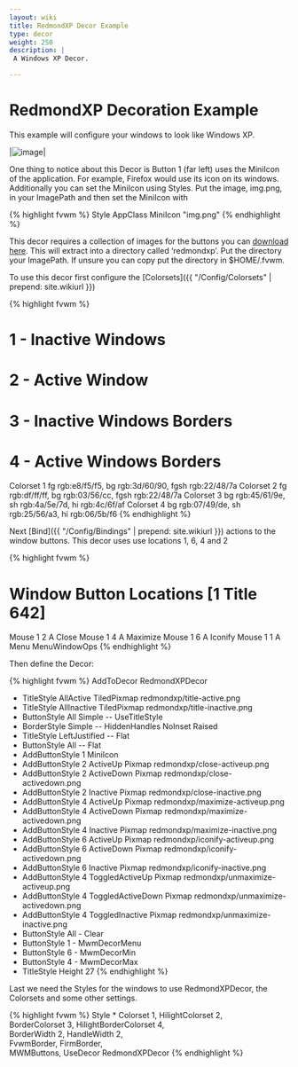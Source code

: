 ```yaml
---
layout: wiki
title: RedmondXP Decor Example
type: decor
weight: 250
description: |
 A Windows XP Decor.

---
```

# RedmondXP Decoration Example

This example will configure your windows to look like Windows XP.

|![image](scrot.png)|

One thing to notice about this Decor is Button 1 (far left) uses
the MiniIcon of the application. For example, Firefox would use its
icon on its windows. Additionally you can set the MiniIcon using
Styles. Put the image, img.png, in your ImagePath and then set the
MiniIcon with

{% highlight fvwm %}
Style AppClass MiniIcon "img.png"
{% endhighlight %}

This decor requires a collection of images for the buttons you can
[download here](decor-redmondxp.tar.gz). This will extract into a directory
called ‘redmondxp’. Put the directory your ImagePath. If unsure you can copy
put the directory in $HOME/.fvwm.

To use this decor first configure the
[Colorsets]({{ "/Config/Colorsets" | prepend: site.wikiurl }})

{% highlight fvwm %}
#   1 - Inactive Windows
#   2 - Active Window
#   3 - Inactive Windows Borders
#   4 - Active Windows Borders
Colorset 1 fg rgb:e8/f5/f5, bg rgb:3d/60/90, fgsh rgb:22/48/7a
Colorset 2 fg rgb:df/ff/ff, bg rgb:03/56/cc, fgsh rgb:22/48/7a
Colorset 3 bg rgb:45/61/9e, sh rgb:4a/5e/7d, hi rgb:4c/6f/af
Colorset 4 bg rgb:07/49/de, sh rgb:25/56/a3, hi rgb:06/5b/f6
{% endhighlight %}

Next [Bind]({{ "/Config/Bindings" | prepend: site.wikiurl }})
actions to the window buttons. This decor uses
use locations 1, 6, 4 and 2

{% highlight fvwm %}
# Window Button Locations [1 Title 642]
Mouse 1 2 A Close
Mouse 1 4 A Maximize
Mouse 1 6 A Iconify
Mouse 1 1 A Menu MenuWindowOps
{% endhighlight %}

Then define the Decor:

{% highlight fvwm %}
AddToDecor RedmondXPDecor
+ TitleStyle AllActive   TiledPixmap redmondxp/title-active.png
+ TitleStyle AllInactive TiledPixmap redmondxp/title-inactive.png
+ ButtonStyle All Simple -- UseTitleStyle
+ BorderStyle   Simple -- HiddenHandles NoInset Raised
+ TitleStyle    LeftJustified -- Flat
+ ButtonStyle   All -- Flat
+ AddButtonStyle 1 MiniIcon
+ AddButtonStyle 2 ActiveUp   Pixmap redmondxp/close-activeup.png
+ AddButtonStyle 2 ActiveDown Pixmap redmondxp/close-activedown.png
+ AddButtonStyle 2 Inactive   Pixmap redmondxp/close-inactive.png
+ AddButtonStyle 4 ActiveUp   Pixmap redmondxp/maximize-activeup.png
+ AddButtonStyle 4 ActiveDown Pixmap redmondxp/maximize-activedown.png
+ AddButtonStyle 4 Inactive   Pixmap redmondxp/maximize-inactive.png
+ AddButtonStyle 6 ActiveUp   Pixmap redmondxp/iconify-activeup.png
+ AddButtonStyle 6 ActiveDown Pixmap redmondxp/iconify-activedown.png
+ AddButtonStyle 6 Inactive   Pixmap redmondxp/iconify-inactive.png
+ AddButtonStyle 4 ToggledActiveUp   Pixmap redmondxp/unmaximize-activeup.png
+ AddButtonStyle 4 ToggledActiveDown Pixmap redmondxp/unmaximize-activedown.png
+ AddButtonStyle 4 ToggledInactive   Pixmap redmondxp/unmaximize-inactive.png
+ ButtonStyle All - Clear
+ ButtonStyle 1 - MwmDecorMenu
+ ButtonStyle 6 - MwmDecorMin
+ ButtonStyle 4 - MwmDecorMax
+ TitleStyle Height 27
{% endhighlight %}

Last we need the Styles for the windows to use RedmondXPDecor, the
Colorsets and some other settings.

{% highlight fvwm %}
Style * Colorset 1, HilightColorset 2, \
        BorderColorset 3, HilightBorderColorset 4, \
        BorderWidth 2, HandleWidth 2, \
        FvwmBorder, FirmBorder, \
        MWMButtons, UseDecor RedmondXPDecor
{% endhighlight %}

